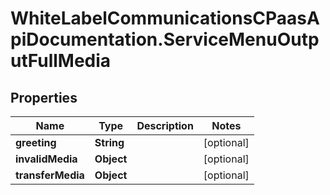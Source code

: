 # WhiteLabelCommunicationsCPaasApiDocumentation.ServiceMenuOutputFullMedia

## Properties

Name | Type | Description | Notes
------------ | ------------- | ------------- | -------------
**greeting** | **String** |  | [optional] 
**invalidMedia** | **Object** |  | [optional] 
**transferMedia** | **Object** |  | [optional] 


